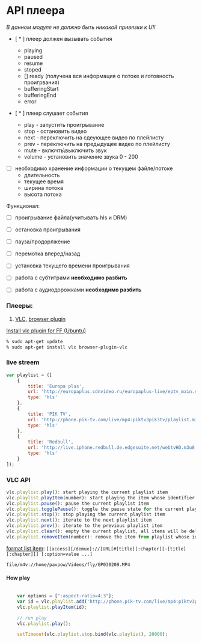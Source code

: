 # API плеера
_В данном модуле не должно быть никакой привязки к UI!_

* [ * ] плеер должен вызывать события
    * playing
    * paused
    * resume
    * stoped
    * [] ready (получена вся информация о потоке и готовность проигрвания)
    * bufferingStart
    * bufferingEnd
    * error

* [ * ] плеер слушает события
    *  play - запустить проигрывание
    *  stop - остановить видео
    *  next - переключить на сдеующее видео по плейлисту
    *  prev - переключить на предыдущее видео по плейлисту
    *  mute - включть\выключить звук
    *  volume - установить значение звука 0 - 200

* [ ] необходимо хранение информации о текущем файле/потоке
    * длительность
    * текущее время
    * ширина потока
    * высота потока

Функционал:

* [ ] проигрывание файла(учитывать hls и DRM)
* [ ] остановка проигрывания
* [ ] пауза/продорлжение
* [ ] перемотка вперед/назад
* [ ] установка текущего времени проигрывания
* [ ] работа с субтитрами **необходимо разбить**
* [ ] работа с аудиодорожками **необходимо разбить**


### Плееры:

1. [VLC](https://ru.wikipedia.org/wiki/VLC), [browser plugin](https://wiki.videolan.org/Documentation:WebPlugin/)

[Install vlc plugin for FF (Ubuntu)](http://www.videolan.org/vlc/download-ubuntu.html)

```bash
% sudo apt-get update
% sudo apt-get install vlc browser-plugin-vlc
```

### live streem

```javascript
var playlist = ([
    {
        title: 'Europa plus',
        url: 'http://europaplus.cdnvideo.ru/europaplus-live/eptv_main.sdp/playlist.m3u8',
        type: 'hls'
    },
    {
        title: 'PIK TV',
        url: 'http://phone.pik-tv.com/live/mp4:piktv3pik3tv/playlist.m3u8',
        type: 'hls'
    },
    {
        title: 'Redbull',
        url: 'http://live.iphone.redbull.de.edgesuite.net/webtvHD.m3u8',
        type: 'hls'
    }
]);
```

### VLC API

```javascript
vlc.playlist.play(): start playing the current playlist item
vlc.playlist.playItem(number): start playing the item whose identifier is number
vlc.playlist.pause(): pause the current playlist item
vlc.playlist.togglePause(): toggle the pause state for the current playlist item
vlc.playlist.stop(): stop playing the current playlist item
vlc.playlist.next(): iterate to the next playlist item
vlc.playlist.prev(): iterate to the previous playlist item
vlc.playlist.clear(): empty the current playlist, all items will be deleted from the playlist (deprecated, do not use, see Playlist items)
vlc.playlist.removeItem(number): remove the item from playlist whose identifier is number (deprecated, do not use, see Playlist items)
```


[format list item](https://wiki.videolan.org/MRL/):
`[[access][/demux]://]URL[#[title][:chapter][-[title][:chapter]]] [:option=value ...]`

`file/m4v://home/pavpow/Videos/fly/GP030209.MP4`

#### How play

```javascript

    var options = [":aspect-ratio=4:3"];
    var id = vlc.playlist.add('http://phone.pik-tv.com/live/mp4:piktv3pik3tv/playlist.m3u8');
    vlc.playlist.playItem(id);

    // run play
    vlc.playlist.play();

    setTimeout(vlc.playlist.stop.bind(vlc.playlist), 20000);
```